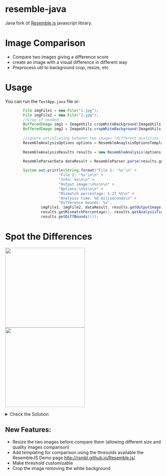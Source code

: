 # resemble-java
Java fork of <a href="https://github.com/Huddle/Resemble.js" target="_blank">Resemble.js</a> javascript library.

# Image Comparison
- Compare two images giving a difference score 
- create an image with a visual difference in different way
- Preprocess util to background crop, resize, etc

# Usage
You can run the `TestApp.java` file or:

```java
        File imgFile1 = new File("1.jpg");
        File imgFile2 = new File("2.jpg");
        //Crop if needed
        BufferedImage img1 = ImageUtils.cropWhiteBackground(ImageUtils.readImage(imgFile1), 50);
        BufferedImage img2 = ImageUtils.cropWhiteBackground(ImageUtils.readImage(imgFile2), 50);
        
        //ignore antialiasing between two images (different qualities for example)
        ResembleAnalysisOptions options = ResembleAnaylsisOptionsTemplates.ignoringAntialiasing();
        
        ResembleAnalysisResults results = new ResembleAnalysis(options).analyseImages(img1, img2);
        
        ResembleParserData dataResult = ResembleParser.parse(results.getOutputImage());

        System.out.println(String.format("File 1: '%s'\n" +
                        "File 2: '%s'\n\n" +
                        "Info: %s\n\n" +
                        "Output image:\n%s\n\n" +
                        "Options:\n%s\n\n" +
                        "Mismatch percentage: %.2f %%\n" +
                        "Analysis time: %d miliseconds\n" +
                        "Difference bounds: %s",
                imgFile1, imgFile2, dataResult, results.getOutputImage(), options,
                results.getMismatchPercentage(), results.getAnalysisTime().toMillis(),
                results.getDiffBounds()));
```

# Spot the Differences
<img src="https://github.com/toninofox/resemble-java/blob/master/1.jpg" width="256"><img src="https://github.com/toninofox/resemble-java/blob/master/2.jpg" width="256">

<details>
  <summary>Check the Solution</summary>
  <img src="https://github.com/toninofox/resemble-java/blob/master/3.jpg" width="256">
</details>



## New Features:
- Resize the two images before compare them (allowing different size and quality images comparison)
- Add templating for comparison using the thresolds available the ResembleJS Demo page http://rsmbl.github.io/Resemble.js/
- Make threshold customizable
- Crop the image removing the white background
